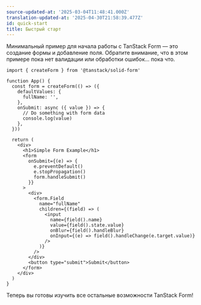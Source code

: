 ```yaml
---
source-updated-at: '2025-03-04T11:48:41.000Z'
translation-updated-at: '2025-04-30T21:58:39.477Z'
id: quick-start
title: Быстрый старт
---
```


Минимальный пример для начала работы с TanStack Form — это создание формы и добавление поля. Обратите внимание, что в этом примере пока нет валидации или обработки ошибок... пока что.

```tsx
import { createForm } from '@tanstack/solid-form'

function App() {
  const form = createForm(() => ({
    defaultValues: {
      fullName: '',
    },
    onSubmit: async ({ value }) => {
      // Do something with form data
      console.log(value)
    },
  }))

  return (
    <div>
      <h1>Simple Form Example</h1>
      <form
        onSubmit={(e) => {
          e.preventDefault()
          e.stopPropagation()
          form.handleSubmit()
        }}
      >
        <div>
          <form.Field
            name="fullName"
            children={(field) => (
              <input
                name={field().name}
                value={field().state.value}
                onBlur={field().handleBlur}
                onInput={(e) => field().handleChange(e.target.value)}
              />
            )}
          />
        </div>
        <button type="submit">Submit</button>
      </form>
    </div>
  )
}
```

Теперь вы готовы изучить все остальные возможности TanStack Form!
